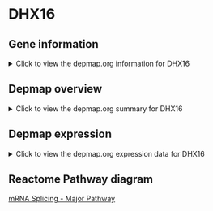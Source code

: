 <h1>DHX16</h1>

<h2>Gene information</h2>
<details>
  <summary>Click to view the depmap.org information for DHX16</summary>
  <iframe src="https://depmap.org/portal/gene/DHX16?tab=about" style="border:none;width:100%;height:800px"></iframe>
</details>

<h2>Depmap overview</h2>
<details>
  <summary>Click to view the depmap.org summary for DHX16</summary>
  <iframe src="https://depmap.org/portal/gene/DHX16?tab=overview" style="border:none;width:100%;height:800px"></iframe>
</details>

<h2>Depmap expression</h2>
<details>
  <summary>Click to view the depmap.org expression data for DHX16</summary>
  <iframe src="https://depmap.org/portal/gene/DHX16?tab=characterization" style="border:none;width:100%;height:800px"></iframe>
</details>



<h2>Reactome Pathway diagram</h2>
<a href="https://reactome.org/PathwayBrowser/#/R-HSA-72163" target="_BLANK">mRNA Splicing - Major Pathway</a>



